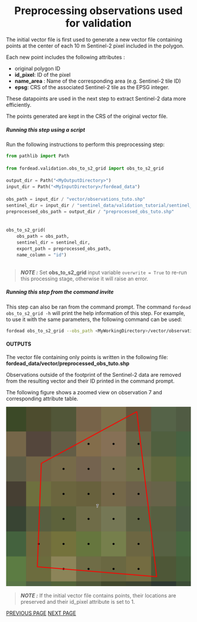 # <div align="center"> Preprocessing observations used for validation </div>

The initial vector file is first used to generate a new vector file containing points at the center of each 10 m Sentinel-2 pixel included in the polygon.

Each new point includes the following attributes :
- original polygon ID
- **id_pixel**: ID of the pixel
- **name_area** : Name of the corresponding area (e.g. Sentinel-2 tile ID)
- **epsg**: CRS of the associated Sentinel-2 tile as the EPSG integer.

These datapoints are used in the next step to extract Sentinel-2 data more efficiently.

The points generated are kept in the CRS of the original vector file.

##### Running this step using a script

Run the following instructions to perform this preprocessing step:

```python
from pathlib import Path

from fordead.validation.obs_to_s2_grid import obs_to_s2_grid

output_dir = Path("<MyOutputDirectory>")
input_dir = Path("<MyInputDirectory>/fordead_data")

obs_path = input_dir / "vector/observations_tuto.shp"
sentinel_dir = input_dir / "sentinel_data/validation_tutorial/sentinel_data/"
preprocessed_obs_path = output_dir / "preprocessed_obs_tuto.shp"


obs_to_s2_grid(
	obs_path = obs_path,
	sentinel_dir = sentinel_dir, 
	export_path = preprocessed_obs_path,
	name_column = "id")
	
```

> **_NOTE :_** Set **obs_to_s2_grid** input variable `overwrite = True` to re-run this processing stage, otherwise it will raise an error.


##### Running this step from the command invite

This step can also be ran from the command prompt. The command `fordead obs_to_s2_grid -h` will print the help information of this step. For example, to use it with the same parameters, the following command can be used:
```bash
fordead obs_to_s2_grid --obs_path <MyWorkingDirectory>/vector/observations_tuto.shp --sentinel_dir <MyWorkingDirectory>/sentinel_data/validation_tutorial/sentinel_data/ --export_path <MyWorkingDirectory>/vector/preprocessed_obs_tuto.shp --name_column id
```

#### OUTPUTS

The vector file containing only points is written in the following file: **fordead_data/vector/preprocessed_obs_tuto.shp**

Observations outside of the footprint of the Sentinel-2 data are removed from the resulting vector and their ID printed in the command prompt.

The following figure shows a zoomed view on observation 7 and corresponding attribute table.

![points_obs](Figures/points_obs.png "points_obs")

> **_NOTE :_** If the initial vector file contains points, their locations are preserved and their id_pixel attribute is set to 1.

[PREVIOUS PAGE](https://fordead.gitlab.io/fordead_package/docs/Tutorials/Validation/00_Intro) [NEXT PAGE](https://fordead.gitlab.io/fordead_package/docs/Tutorials/Validation/02_extract_reflectance)

